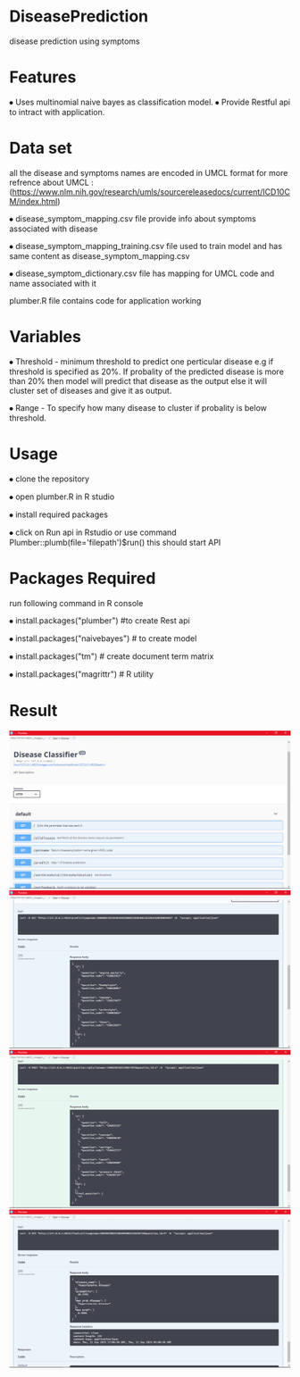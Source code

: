 # DiseasePrediction
disease prediction using symptoms
# Features
⦁	  Uses multinomial naive bayes as classification model.
⦁	  Provide Restful api to intract with application.

# Data set 
all the disease and symptoms names are encoded in UMCL format for more refrence about UMCL :(https://www.nlm.nih.gov/research/umls/sourcereleasedocs/current/ICD10CM/index.html)

⦁	disease_symptom_mapping.csv file provide info about symptoms associated with disease

⦁	disease_symptom_mapping_training.csv file used to train model and has same content as disease_symptom_mapping.csv 

⦁	disease_symptom_dictionary.csv file has mapping for UMCL code and name associated with it

plumber.R file contains code for application working

# Variables
⦁	Threshold - minimum threshold to predict one perticular disease e.g if threshold is specified as 20%. If probality of the predicted disease is more than 20% then model will predict that disease as the output else it will cluster set of diseases and give it as output.

⦁	Range - To specify how many disease to cluster if probality is below threshold.

# Usage
⦁	clone the repository 

⦁	open plumber.R in R studio 

⦁	install required packages

⦁	click on Run api in Rstudio or use command 
Plumber::plumb(file='filepath')$run() this should start API

# Packages Required
run following command in R console

⦁	install.packages("plumber") #to create Rest api

⦁	install.packages("naivebayes") # to create model

⦁	install.packages("tm") # create document term matrix

⦁	install.packages("magrittr") # R utility

# Result 

![result 1](https://github.com/karthik-H/diseaseprediction/blob/master/screenshot/Screenshot%20(695).png)
![result 2](https://github.com/karthik-H/diseaseprediction/blob/master/screenshot/Screenshot%20(696).png)
![result 3](https://github.com/karthik-H/diseaseprediction/blob/master/screenshot/Screenshot%20(697).png)
![result 4](https://github.com/karthik-H/diseaseprediction/blob/master/screenshot/Screenshot%20(698).png)

